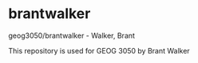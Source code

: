 # brantwalker
geog3050/brantwalker - Walker, Brant

This repository is used for GEOG 3050 by Brant Walker
